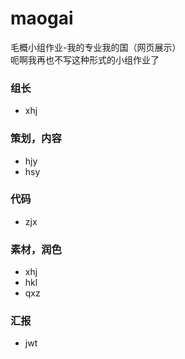 # maogai
毛概小组作业-我的专业我的国（网页展示）
<br>
呃啊我再也不写这种形式的小组作业了
### 组长
- xhj
### 策划，内容
- hjy
- hsy
### 代码
- zjx
### 素材，润色
- xhj
- hkl
- qxz
### 汇报
- jwt
